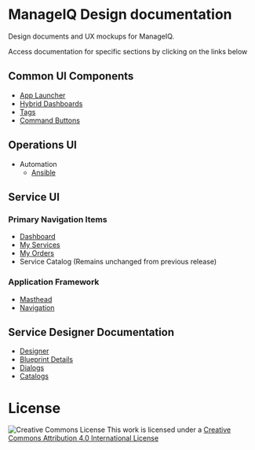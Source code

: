 # ManageIQ Design documentation
Design documents and UX mockups for ManageIQ.

Access documentation for specific sections by clicking on the links below

## Common UI Components
  - [App Launcher](https://manageiq.github.io/manageiq-design/UX/common/AppLauncher/design)
  - [Hybrid Dashboards](https://manageiq.github.io/manageiq-design/UX/common/HybridDashboards/design)
  - [Tags](https://manageiq.github.io/manageiq-design/UX/common/Tags/design)
  - [Command Buttons](https://manageiq.github.io/manageiq-design/UX/common/Button-Layout/design)

## Operations UI
  - Automation
    - [Ansible](https://manageiq.github.io/manageiq-design/UX/ui-classic/automation/ansible/ansible)

## Service UI
### Primary Navigation Items
  - [Dashboard](https://manageiq.github.io/manageiq-design/UX/ui-service/Dashboard/design)
  - [My Services](https://manageiq.github.io/manageiq-design/UX/ui-service/MyServices/design)
  - [My Orders](https://manageiq.github.io/manageiq-design/UX/ui-service/MyOrders/design)
  - Service Catalog (Remains unchanged from previous release)

### Application Framework
- [Masthead](https://manageiq.github.io/manageiq-design/UX/ui-service/Framework/masthead)
- [Navigation](https://manageiq.github.io/manageiq-design/UX/ui-service/Framework/navigation)

## Service Designer Documentation

  - [Designer](https://manageiq.github.io/manageiq-design/UX/ui-service/designer/design)
  - [Blueprint Details](https://manageiq.github.io/manageiq-design/UX/ui-service/designer/BlueprintDetails/design)
  - [Dialogs](https://manageiq.github.io/manageiq-design/UX/ui-service/designer/Dialogs/design)
  - [Catalogs](https://manageiq.github.io/manageiq-design/UX/ui-service/Catalogs/design)

# License

![Creative Commons License](https://i.creativecommons.org/l/by/4.0/88x31.png)
This work is licensed under a [Creative Commons Attribution 4.0 International License](http://creativecommons.org/licenses/by/4.0/)
